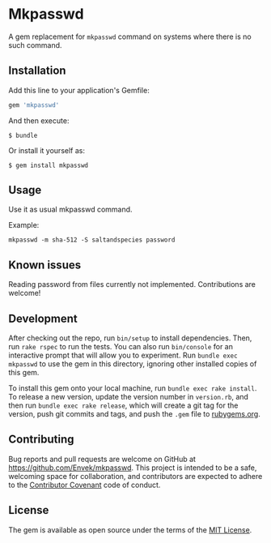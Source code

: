 # Mkpasswd

A gem replacement for `mkpasswd` command on systems where there is no such command.

## Installation

Add this line to your application's Gemfile:

```ruby
gem 'mkpasswd'
```

And then execute:

    $ bundle

Or install it yourself as:

    $ gem install mkpasswd

## Usage

Use it as usual mkpasswd command.

Example:

    mkpasswd -m sha-512 -S saltandspecies password

## Known issues

Reading password from files currently not implemented. Contributions are welcome!

## Development

After checking out the repo, run `bin/setup` to install dependencies. Then, run `rake rspec` to run the tests. You can also run `bin/console` for an interactive prompt that will allow you to experiment. Run `bundle exec mkpasswd` to use the gem in this directory, ignoring other installed copies of this gem.

To install this gem onto your local machine, run `bundle exec rake install`. To release a new version, update the version number in `version.rb`, and then run `bundle exec rake release`, which will create a git tag for the version, push git commits and tags, and push the `.gem` file to [rubygems.org](https://rubygems.org).

## Contributing

Bug reports and pull requests are welcome on GitHub at https://github.com/Envek/mkpasswd. This project is intended to be a safe, welcoming space for collaboration, and contributors are expected to adhere to the [Contributor Covenant](contributor-covenant.org) code of conduct.


## License

The gem is available as open source under the terms of the [MIT License](http://opensource.org/licenses/MIT).
